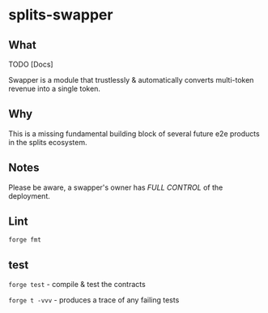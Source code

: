 # splits-swapper

## What

TODO [Docs]

Swapper is a module that trustlessly & automatically converts multi-token revenue into a single token.

## Why

This is a missing fundamental building block of several future e2e products in the splits ecosystem.

## Notes

Please be aware, a swapper's owner has _FULL CONTROL_ of the deployment.

## Lint

`forge fmt`

## test

`forge test` - compile & test the contracts

`forge t -vvv` - produces a trace of any failing tests
